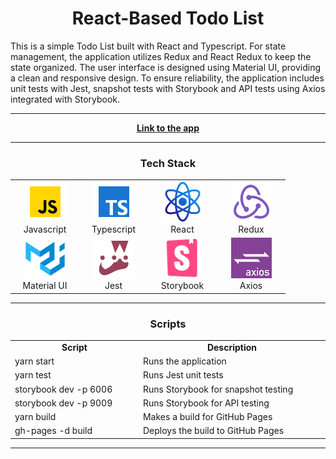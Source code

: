 <h1 align="center">React-Based Todo List</h1>

This is a simple Todo List built with React and Typescript. For state management, the application utilizes Redux and
React Redux to keep the state organized. The user interface is designed using Material UI, providing a clean and
responsive design. To ensure reliability, the application includes unit tests with Jest, snapshot tests with Storybook
and API tests using Axios integrated with Storybook.

<hr>

<p align="center">
  <a href="https://altyalty.github.io/react-project-todo-list/">
    <strong>Link to the app</strong>
  </a>
</p>

<hr>

<h3 align="center" font-size='25px'>Tech Stack</h3>

<table align="center">
  <tr>
    <td align="center" width="96">
        <img src="./readme-images/javascript-icon.png" alt="icon" width="65" height="65" />
      <br>Javascript
    </td>
    <td align="center" width="96">
        <img src="./readme-images/typescript-icon.png" alt="icon" width="65" height="65" />
      <br>Typescript
    </td>
    <td align="center" width="96">
        <img src="./readme-images/react-icon.png" alt="icon" width="65" height="65" />
      <br>React
    </td>
    <td align="center" width="96">
        <img src="./readme-images/redux-icon.png" alt="icon" width="65" height="65" />
      <br>Redux
    </td>
  </tr>

  <tr>
    <td align="center" width="96">
        <img src="./readme-images/material-ui-icon.png" alt="icon" width="65" height="65" />
      <br>Material UI
    </td>
    <td align="center" width="96">
        <img src="./readme-images/jest-icon.png" alt="icon" width="65" height="65" />
      <br>Jest
    </td>
    <td align="center" width="96">
        <img src="./readme-images/storybook-icon.png" alt="icon" width="65" height="65" />
      <br>Storybook
    </td>
    <td align="center" width="96">
        <img src="./readme-images/axios-icon.png" alt="icon" width="65" height="65" />
      <br>Axios
    </td>
  </tr>
</table>

<hr>

<h3 align="center" font-size='25px'>Scripts</h3>

<table align="center">
  <tr>    
    <td align="center" width="200">
        <b>Script</b>
    </td>
    <td align="center" width="300">
        <b>Description</b>
    </td>    
  </tr>
  
  <tr>    
    <td width="200">
        yarn start
    </td>
    <td width="300">
        Runs the application
    </td>    
  </tr>

  <tr>    
    <td width="200">
        yarn test
    </td>
    <td width="300">
        Runs Jest unit tests
    </td>    
  </tr>

  <tr>    
    <td width="200">
        storybook dev -p 6006
    </td>
    <td width="300">
        Runs Storybook for snapshot testing
    </td>    
  </tr>

  <tr>    
    <td width="200">
        storybook dev -p 9009
    </td>
    <td width="300">
        Runs Storybook for API testing
    </td>    
  </tr>

  <tr>    
    <td width="200">
        yarn build
    </td>
    <td width="300">
        Makes a build for GitHub Pages
    </td>    
  </tr>

  <tr>    
    <td width="200">
        gh-pages -d build
    </td>
    <td width="300">
        Deploys the build to GitHub Pages
    </td>    
  </tr>
</table>

<hr>